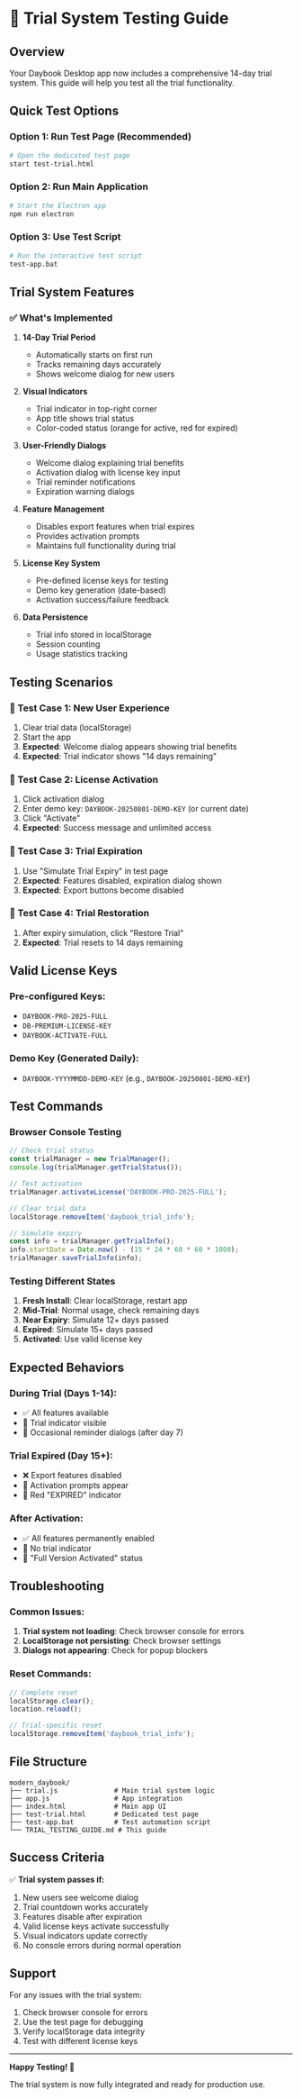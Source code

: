 # 🔬 Trial System Testing Guide

## Overview
Your Daybook Desktop app now includes a comprehensive 14-day trial system. This guide will help you test all the trial functionality.

## Quick Test Options

### Option 1: Run Test Page (Recommended)
```bash
# Open the dedicated test page
start test-trial.html
```

### Option 2: Run Main Application
```bash
# Start the Electron app
npm run electron
```

### Option 3: Use Test Script
```bash
# Run the interactive test script
test-app.bat
```

## Trial System Features

### ✅ What's Implemented

1. **14-Day Trial Period**
   - Automatically starts on first run
   - Tracks remaining days accurately
   - Shows welcome dialog for new users

2. **Visual Indicators**
   - Trial indicator in top-right corner
   - App title shows trial status
   - Color-coded status (orange for active, red for expired)

3. **User-Friendly Dialogs**
   - Welcome dialog explaining trial benefits
   - Activation dialog with license key input
   - Trial reminder notifications
   - Expiration warning dialogs

4. **Feature Management**
   - Disables export features when trial expires
   - Provides activation prompts
   - Maintains full functionality during trial

5. **License Key System**
   - Pre-defined license keys for testing
   - Demo key generation (date-based)
   - Activation success/failure feedback

6. **Data Persistence**
   - Trial info stored in localStorage
   - Session counting
   - Usage statistics tracking

## Testing Scenarios

### 🧪 Test Case 1: New User Experience
1. Clear trial data (localStorage)
2. Start the app
3. **Expected**: Welcome dialog appears showing trial benefits
4. **Expected**: Trial indicator shows "14 days remaining"

### 🧪 Test Case 2: License Activation
1. Click activation dialog
2. Enter demo key: `DAYBOOK-20250801-DEMO-KEY` (or current date)
3. Click "Activate"
4. **Expected**: Success message and unlimited access

### 🧪 Test Case 3: Trial Expiration
1. Use "Simulate Trial Expiry" in test page
2. **Expected**: Features disabled, expiration dialog shown
3. **Expected**: Export buttons become disabled

### 🧪 Test Case 4: Trial Restoration
1. After expiry simulation, click "Restore Trial"
2. **Expected**: Trial resets to 14 days remaining

## Valid License Keys

### Pre-configured Keys:
- `DAYBOOK-PRO-2025-FULL`
- `DB-PREMIUM-LICENSE-KEY`
- `DAYBOOK-ACTIVATE-FULL`

### Demo Key (Generated Daily):
- `DAYBOOK-YYYYMMDD-DEMO-KEY` (e.g., `DAYBOOK-20250801-DEMO-KEY`)

## Test Commands

### Browser Console Testing
```javascript
// Check trial status
const trialManager = new TrialManager();
console.log(trialManager.getTrialStatus());

// Test activation
trialManager.activateLicense('DAYBOOK-PRO-2025-FULL');

// Clear trial data
localStorage.removeItem('daybook_trial_info');

// Simulate expiry
const info = trialManager.getTrialInfo();
info.startDate = Date.now() - (15 * 24 * 60 * 60 * 1000);
trialManager.saveTrialInfo(info);
```

### Testing Different States

1. **Fresh Install**: Clear localStorage, restart app
2. **Mid-Trial**: Normal usage, check remaining days
3. **Near Expiry**: Simulate 12+ days passed
4. **Expired**: Simulate 15+ days passed
5. **Activated**: Use valid license key

## Expected Behaviors

### During Trial (Days 1-14):
- ✅ All features available
- 📍 Trial indicator visible
- 🔔 Occasional reminder dialogs (after day 7)

### Trial Expired (Day 15+):
- ❌ Export features disabled
- 🚫 Activation prompts appear
- 📍 Red "EXPIRED" indicator

### After Activation:
- ✅ All features permanently enabled
- 📍 No trial indicator
- 💚 "Full Version Activated" status

## Troubleshooting

### Common Issues:
1. **Trial system not loading**: Check browser console for errors
2. **LocalStorage not persisting**: Check browser settings
3. **Dialogs not appearing**: Check for popup blockers

### Reset Commands:
```javascript
// Complete reset
localStorage.clear();
location.reload();

// Trial-specific reset
localStorage.removeItem('daybook_trial_info');
```

## File Structure

```
modern_daybook/
├── trial.js              # Main trial system logic
├── app.js                # App integration
├── index.html            # Main app UI
├── test-trial.html       # Dedicated test page
├── test-app.bat          # Test automation script
└── TRIAL_TESTING_GUIDE.md # This guide
```

## Success Criteria

✅ **Trial system passes if:**
1. New users see welcome dialog
2. Trial countdown works accurately
3. Features disable after expiration
4. Valid license keys activate successfully
5. Visual indicators update correctly
6. No console errors during normal operation

## Support

For any issues with the trial system:
1. Check browser console for errors
2. Use the test page for debugging
3. Verify localStorage data integrity
4. Test with different license keys

---

**Happy Testing! 🚀**

The trial system is now fully integrated and ready for production use.
